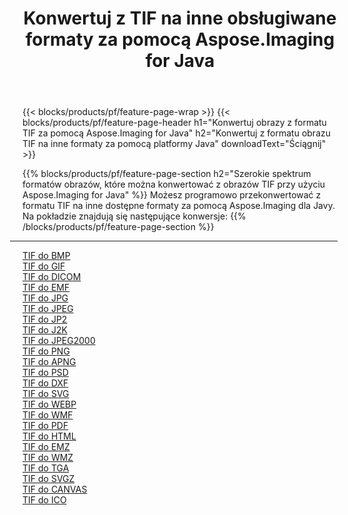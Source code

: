 ﻿---
title: Konwertuj z TIF na inne obsługiwane formaty za pomocą Aspose.Imaging for Java 
weight: 3920
url: /pl/java/conversion/from/tif 
lang: pl
langdirlevel: 2
locales: zh-hans,ja,it,ru,de,es,fr,nl,id,lt,pl,pt,vi,tr,ko,zh-hant,ar,hi,th,sv,cs,uk,he
description: Aspose.Imaging może łatwo konwertować z formatu TIF na inne formaty przy użyciu platformy Java
---

{{< blocks/products/pf/feature-page-wrap >}}
{{< blocks/products/pf/feature-page-header h1="Konwertuj obrazy z formatu TIF za pomocą Aspose.Imaging for Java" h2="Konwertuj z formatu obrazu TIF na inne formaty za pomocą platformy Java" downloadText="Ściągnij" >}}


{{% blocks/products/pf/feature-page-section  h2="Szerokie spektrum formatów obrazów, które można konwertować z obrazów TIF przy użyciu Aspose.Imaging for Java" %}}
Możesz programowo przekonwertować z formatu TIF na inne dostępne formaty za pomocą
Aspose.Imaging dla Javy.
<br/>
Na pokładzie znajdują się następujące konwersje:
{{% /blocks/products/pf/feature-page-section %}}
<div class="container-fluid productfamilypage bg-gray">
    <div class="convertypes bg-gray agp-content section">
        <div class="container">
		<hr style="margin-left:-20px;"/>
		<div class="row other-converters">
		    <div class='col-md-2 other-converter remove-lp remove-rp'><a href="/imaging/pl/java/conversion/tif-to-bmp" >TIF do BMP</a></div><div class='col-md-2 other-converter remove-lp remove-rp'><a href="/imaging/pl/java/conversion/tif-to-gif" >TIF do GIF</a></div><div class='col-md-2 other-converter remove-lp remove-rp'><a href="/imaging/pl/java/conversion/tif-to-dicom" >TIF do DICOM</a></div><div class='col-md-2 other-converter remove-lp remove-rp'><a href="/imaging/pl/java/conversion/tif-to-emf" >TIF do EMF</a></div><div class='col-md-2 other-converter remove-lp remove-rp'><a href="/imaging/pl/java/conversion/tif-to-jpg" >TIF do JPG</a></div><div class='col-md-2 other-converter remove-lp remove-rp'><a href="/imaging/pl/java/conversion/tif-to-jpeg" >TIF do JPEG</a></div><div class='col-md-2 other-converter remove-lp remove-rp'><a href="/imaging/pl/java/conversion/tif-to-jp2" >TIF do JP2</a></div><div class='col-md-2 other-converter remove-lp remove-rp'><a href="/imaging/pl/java/conversion/tif-to-j2k" >TIF do J2K</a></div><div class='col-md-2 other-converter remove-lp remove-rp'><a href="/imaging/pl/java/conversion/tif-to-jpeg2000" >TIF do JPEG2000</a></div><div class='col-md-2 other-converter remove-lp remove-rp'><a href="/imaging/pl/java/conversion/tif-to-png" >TIF do PNG</a></div><div class='col-md-2 other-converter remove-lp remove-rp'><a href="/imaging/pl/java/conversion/tif-to-apng" >TIF do APNG</a></div><div class='col-md-2 other-converter remove-lp remove-rp'><a href="/imaging/pl/java/conversion/tif-to-psd" >TIF do PSD</a></div><div class='col-md-2 other-converter remove-lp remove-rp'><a href="/imaging/pl/java/conversion/tif-to-dxf" >TIF do DXF</a></div><div class='col-md-2 other-converter remove-lp remove-rp'><a href="/imaging/pl/java/conversion/tif-to-svg" >TIF do SVG</a></div><div class='col-md-2 other-converter remove-lp remove-rp'><a href="/imaging/pl/java/conversion/tif-to-webp" >TIF do WEBP</a></div><div class='col-md-2 other-converter remove-lp remove-rp'><a href="/imaging/pl/java/conversion/tif-to-wmf" >TIF do WMF</a></div><div class='col-md-2 other-converter remove-lp remove-rp'><a href="/imaging/pl/java/conversion/tif-to-pdf" >TIF do PDF</a></div><div class='col-md-2 other-converter remove-lp remove-rp'><a href="/imaging/pl/java/conversion/tif-to-html" >TIF do HTML</a></div><div class='col-md-2 other-converter remove-lp remove-rp'><a href="/imaging/pl/java/conversion/tif-to-emz" >TIF do EMZ</a></div><div class='col-md-2 other-converter remove-lp remove-rp'><a href="/imaging/pl/java/conversion/tif-to-wmz" >TIF do WMZ</a></div><div class='col-md-2 other-converter remove-lp remove-rp'><a href="/imaging/pl/java/conversion/tif-to-tga" >TIF do TGA</a></div><div class='col-md-2 other-converter remove-lp remove-rp'><a href="/imaging/pl/java/conversion/tif-to-svgz" >TIF do SVGZ</a></div><div class='col-md-2 other-converter remove-lp remove-rp'><a href="/imaging/pl/java/conversion/tif-to-canvas" >TIF do CANVAS</a></div><div class='col-md-2 other-converter remove-lp remove-rp'><a href="/imaging/pl/java/conversion/tif-to-ico" >TIF do ICO</a></div>
                </div>
        </div>
    </div>
</div>
<br/>

